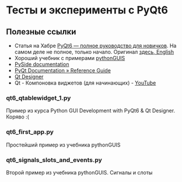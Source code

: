 # Тесты и эксперименты с PyQt6

## Полезные ссылки

* Статья на Хабре [PyQt6 — полное руководство для новичков](https://habr.com/ru/company/skillfactory/blog/599599/). На самом деле не полное, только начало. Оригинал [здесь, English](https://www.pythonguis.com/tutorials/pyqt6-creating-your-first-window/) 
* Хороший учебник с примерами [pythonGUIS](https://www.pythonguis.com/pyqt6/)
* [PySide documentation](https://srinikom.github.io/pyside-docs/)
* [PyQt Documentation » Reference Guide](https://www.riverbankcomputing.com/static/Docs/PyQt6/index.html)
* [Qt Designer](https://www.pythontutorial.net/pyqt/qt-designer/)
* Qt - Компоновка виджетов (для начинающих) - [YouTube](https://www.youtube.com/watch?v=42njZF8DoKk)

### qt6_qtablewidget_1.py
Пример из курса Python GUI Development with PyQt6 & Qt Designer. Коряво :(

### qt6_first_app.py
Простейший пример из учебника pythonGUIS

### qt6_signals_slots_and_events.py
Второй пример из учебника pythonGUIS. Сигналы и слоты
